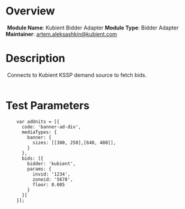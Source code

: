 # Overview
​
**Module Name**: Kubient Bidder Adapter
**Module Type**: Bidder Adapter
**Maintainer**:  artem.aleksashkin@kubient.com
​
# Description
​
Connects to Kubient KSSP demand source to fetch bids.  
​
# Test Parameters
```
    var adUnits = [{
      code: 'banner-ad-div',
      mediaTypes: {
        banner: {
          sizes: [[300, 250],[640, 480]],
        }
      },
      bids: [{
        bidder: 'kubient',
        params: {
          invid: '1234',
          zoneid: '5678',
          floor: 0.005
        }
      }]
    }];
